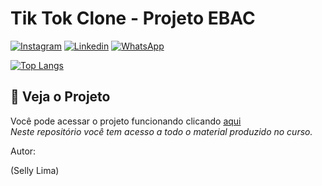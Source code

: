 
# Tik Tok Clone - Projeto EBAC

[![Instagram](https://img.shields.io/badge/Instagram-E4405F?style=for-the-badge&logo=instagram&logoColor=white)](https://www.instagram.com/(sellyvlima))
[![Linkedin](https://img.shields.io/badge/LinkedIn-0077B5?style=for-the-badge&logo=linkedin&logoColor=white)](https://www.linkedin.com/in/(selly-lima))
[![WhatsApp](https://img.shields.io/badge/WhatsApp-25D366?style=for-the-badge&logo=whatsapp&logoColor=white)](https://wa.me/55(seunumerocomDDD))


[![Top Langs](https://github-readme-stats.vercel.app/api/top-langs/?username=sellylima)](https://github.com/anuraghazra/github-readme-stats)

## 📁 Veja o Projeto
Você pode acessar o projeto funcionando clicando [aqui](https://projeto-tiktok-clone.vercel.app/) <br>
<i>Neste repositório você tem acesso a todo o material produzido no curso.</i>

Autor:

(Selly Lima)
